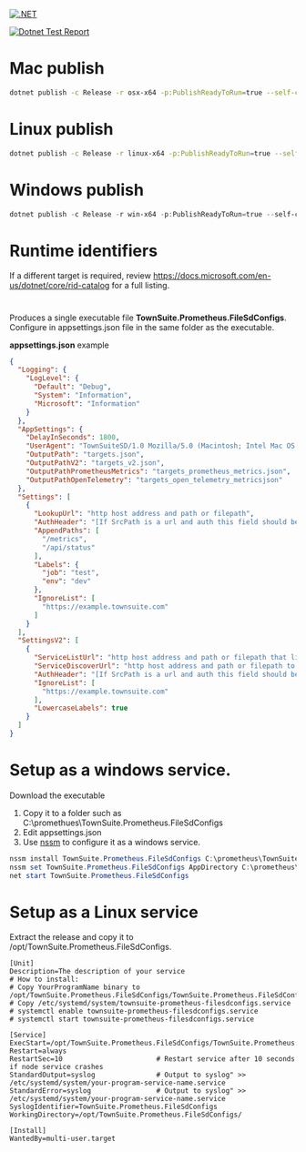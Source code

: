 
[![.NET](https://github.com/TownSuite/TownSuite.Prometheus.FileSdConfigs/actions/workflows/dotnet.yml/badge.svg)](https://github.com/TownSuite/TownSuite.Prometheus.FileSdConfigs/actions/workflows/dotnet.yml)

[![Dotnet Test Report](https://github.com/TownSuite/TownSuite.Prometheus.FileSdConfigs/actions/workflows/test-report.yml/badge.svg)](https://github.com/TownSuite/TownSuite.Prometheus.FileSdConfigs/actions/workflows/test-report.yml)

# Mac publish
```bash
dotnet publish -c Release -r osx-x64 -p:PublishReadyToRun=true --self-contained true -p:PublishSingleFile=true -p:EnableCompressionInSingleFile=true
```

# Linux publish
```bash
dotnet publish -c Release -r linux-x64 -p:PublishReadyToRun=true --self-contained true -p:PublishSingleFile=true -p:EnableCompressionInSingleFile=true
```

# Windows publish
```powershell
dotnet publish -c Release -r win-x64 -p:PublishReadyToRun=true --self-contained true -p:PublishSingleFile=true -p:EnableCompressionInSingleFile=true
```

# Runtime identifiers
If a different target is required, review https://docs.microsoft.com/en-us/dotnet/core/rid-catalog for a full listing.

# 

Produces a single executable file __TownSuite.Prometheus.FileSdConfigs__.   Configure in appsettings.json file in the same folder as the executable.

__appsettings.json__ example
```json
{
  "Logging": {
    "LogLevel": {
      "Default": "Debug",
      "System": "Information",
      "Microsoft": "Information"
    }
  },
  "AppSettings": {
    "DelayInSeconds": 1800,
    "UserAgent": "TownSuiteSD/1.0 Mozilla/5.0 (Macintosh; Intel Mac OS X 10.15; rv:107.0) Gecko/20100101 Firefox/107.0",
    "OutputPath": "targets.json",
    "OutputPathV2": "targets_v2.json",
    "OutputPathPrometheusMetrics": "targets_prometheus_metrics.json",
    "OutputPathOpenTelemetry": "targets_open_telemetry_metricsjson"
  },
  "Settings": [
    {
      "LookupUrl": "http host address and path or filepath",
      "AuthHeader": "[If SrcPath is a url and auth this field should be set to basic auth or a bearer token]",
      "AppendPaths": [
        "/metrics",
        "/api/status"
      ],
      "Labels": {
        "job": "test",
        "env": "dev"
      },
      "IgnoreList": [
        "https://example.townsuite.com"
      ]
    }
  ],
  "SettingsV2": [
    {
      "ServiceListUrl": "http host address and path or filepath that lists services",
      "ServiceDiscoverUrl": "http host address and path or filepath to lookup details for specific services",
      "AuthHeader": "[If SrcPath is a url and auth this field should be set to basic auth or a bearer token]",
      "IgnoreList": [
        "https://example.townsuite.com"
      ],
      "LowercaseLabels": true
    }
  ]
}
```


# Setup as a windows service.

Download the executable


1. Copy it to a folder such as C:\promethues\TownSuite.Prometheus.FileSdConfigs 
2. Edit appsettings.json
3. Use [nssm](https://nssm.cc/) to configure it as a windows service.


```powershell
nssm install TownSuite.Prometheus.FileSdConfigs C:\prometheus\TownSuite.Prometheus.FileSdConfigs\TownSuite.Prometheus.FileSdConfigs.exe
nssm set TownSuite.Prometheus.FileSdConfigs AppDirectory C:\prometheus\TownSuite.Prometheus.FileSdConfigs
net start TownSuite.Prometheus.FileSdConfigs
```


# Setup as a Linux service

Extract the release and copy it to /opt/TownSuite.Prometheus.FileSdConfigs.

```
[Unit]
Description=The description of your service
# How to install:
# Copy YourProgramName binary to /opt/TownSuite.Prometheus.FileSdConfigs/TownSuite.Prometheus.FileSdConfigs
# Copy /etc/systemd/system/townsuite-prometheus-filesdconfigs.service
# systemctl enable townsuite-prometheus-filesdconfigs.service
# systemctl start townsuite-prometheus-filesdconfigs.service

[Service]
ExecStart=/opt/TownSuite.Prometheus.FileSdConfigs/TownSuite.Prometheus.FileSdConfigs
Restart=always
RestartSec=10                       # Restart service after 10 seconds if node service crashes
StandardOutput=syslog               # Output to syslog" >> /etc/systemd/system/your-program-service-name.service
StandardError=syslog                # Output to syslog" >> /etc/systemd/system/your-program-service-name.service
SyslogIdentifier=TownSuite.Prometheus.FileSdConfigs
WorkingDirectory=/opt/TownSuite.Prometheus.FileSdConfigs/

[Install]
WantedBy=multi-user.target
```

